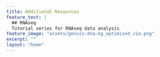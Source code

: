 ```yaml
---
title: Additional Resources
feature_text: |
  ## RNAseq
  Tutorial series for RNAseq data analysis
feature_image: "assets/genvis-dna-bg_optimized_v1a.png"
excerpt: ""
layout: "home"
---
```

